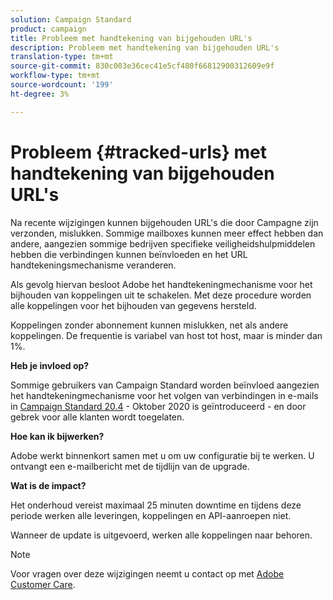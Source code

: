 ```yaml
---
solution: Campaign Standard
product: campaign
title: Probleem met handtekening van bijgehouden URL's
description: Probleem met handtekening van bijgehouden URL's
translation-type: tm+mt
source-git-commit: 830c003e36cec41e5cf480f66812900312609e9f
workflow-type: tm+mt
source-wordcount: '199'
ht-degree: 3%

---
```



# Probleem {#tracked-urls} met handtekening van bijgehouden URL&#39;s

Na recente wijzigingen kunnen bijgehouden URL&#39;s die door Campagne zijn verzonden, mislukken. Sommige mailboxes kunnen meer effect hebben dan andere, aangezien sommige bedrijven specifieke veiligheidshulpmiddelen hebben die verbindingen kunnen beïnvloeden en het URL handtekeningsmechanisme veranderen.

Als gevolg hiervan besloot Adobe het handtekeningmechanisme voor het bijhouden van koppelingen uit te schakelen. Met deze procedure worden alle koppelingen voor het bijhouden van gegevens hersteld.

Koppelingen zonder abonnement kunnen mislukken, net als andere koppelingen. De frequentie is variabel van host tot host, maar is minder dan 1%.

**Heb je invloed op?**

Sommige gebruikers van Campaign Standard worden beïnvloed aangezien het handtekeningmechanisme voor het volgen van verbindingen in e-mails in [Campaign Standard 20.4](release-notes-2020.md#release-20-4---october-2020) - Oktober 2020 is geïntroduceerd - en door gebrek voor alle klanten wordt toegelaten.

**Hoe kan ik bijwerken?**

Adobe werkt binnenkort samen met u om uw configuratie bij te werken. U ontvangt een e-mailbericht met de tijdlijn van de upgrade.

**Wat is de impact?**

Het onderhoud vereist maximaal 25 minuten downtime en tijdens deze periode werken alle leveringen, koppelingen en API-aanroepen niet.

Wanneer de update is uitgevoerd, werken alle koppelingen naar behoren.

>[!NOTE]
>
>Voor vragen over deze wijzigingen neemt u contact op met [Adobe Customer Care](https://helpx.adobe.com/nl/enterprise/admin-guide.html/enterprise/using/support-for-experience-cloud.ug.html).

